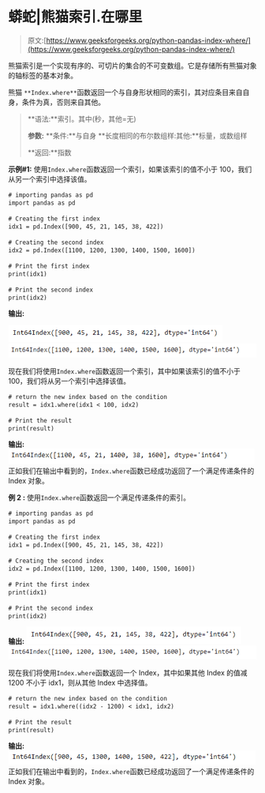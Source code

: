 # 蟒蛇|熊猫索引.在哪里

> 原文:[https://www.geeksforgeeks.org/python-pandas-index-where/](https://www.geeksforgeeks.org/python-pandas-index-where/)

熊猫索引是一个实现有序的、可切片的集合的不可变数组。它是存储所有熊猫对象的轴标签的基本对象。

熊猫 `**Index.where**`函数返回一个与自身形状相同的索引，其对应条目来自自身，条件为真，否则来自其他。

> **语法:**索引。其中(秒，其他=无)
> 
> **参数:**
> **条件:**与自身
> **长度相同的布尔数组样:其他:**标量，或数组样
> 
> **返回:**指数

**示例#1:** 使用`Index.where`函数返回一个索引，如果该索引的值不小于 100，我们从另一个索引中选择该值。

```
# importing pandas as pd
import pandas as pd

# Creating the first index
idx1 = pd.Index([900, 45, 21, 145, 38, 422])

# Creating the second index
idx2 = pd.Index([1100, 1200, 1300, 1400, 1500, 1600])

# Print the first index
print(idx1)

# Print the second index
print(idx2)
```

**输出:**

![](img/3d4b3779e8b716e72ae8c254fecf42a5.png)
![](img/754bfe14d5152389e9985bdddc92c38b.png)

现在我们将使用`Index.where`函数返回一个索引，其中如果该索引的值不小于 100，我们将从另一个索引中选择该值。

```
# return the new index based on the condition
result = idx1.where(idx1 < 100, idx2)

# Print the result
print(result)
```

**输出:**
![](img/ca9b2ea2257802757a339b4aaa50c2c9.png)
正如我们在输出中看到的，`Index.where`函数已经成功返回了一个满足传递条件的 Index 对象。

**例 2 :** 使用`Index.where`函数返回一个满足传递条件的索引。

```
# importing pandas as pd
import pandas as pd

# Creating the first index
idx1 = pd.Index([900, 45, 21, 145, 38, 422])

# Creating the second index
idx2 = pd.Index([1100, 1200, 1300, 1400, 1500, 1600])

# Print the first index
print(idx1)

# Print the second index
print(idx2)
```

**输出:**
![](img/3d4b3779e8b716e72ae8c254fecf42a5.png)
![](img/754bfe14d5152389e9985bdddc92c38b.png)

现在我们将使用`Index.where`函数返回一个 Index，其中如果其他 Index 的值减 1200 不小于 idx1，则从其他 Index 中选择值。

```
# return the new index based on the condition
result = idx1.where((idx2 - 1200) < idx1, idx2)

# Print the result
print(result)
```

**输出:**
![](img/837015912a66fc17b271d83ce46d3937.png)
正如我们在输出中看到的，`Index.where`函数已经成功返回了一个满足传递条件的 Index 对象。